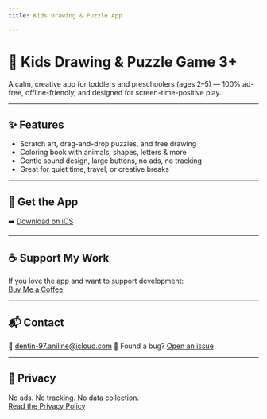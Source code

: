 ```yaml
---
title: Kids Drawing & Puzzle App

---
```


# 🎨 Kids Drawing & Puzzle Game 3+

A calm, creative app for toddlers and preschoolers (ages 2–5) — 100% ad-free, offline-friendly, and designed for screen-time-positive play.

---

## ✨ Features

- Scratch art, drag-and-drop puzzles, and free drawing
- Coloring book with animals, shapes, letters & more
- Gentle sound design, large buttons, no ads, no tracking
- Great for quiet time, travel, or creative breaks

---

## 📲 Get the App

➡️ [Download on iOS](https://apps.apple.com/app/id6747248309)

---

## ☕ Support My Work

If you love the app and want to support development:  
[Buy Me a Coffee](https://buymeacoffee.com/magicscribble)

---

## 📬 Contact

📧 dentin-97.aniline@icloud.com 
🐞 Found a bug? [Open an issue](https://magicscribble.github.io/support/)

---

## 🔐 Privacy

No ads. No tracking. No data collection.  
[Read the Privacy Policy]([privacy.md](https://magicscribble.github.io/privacy-policy/))
